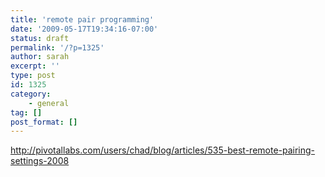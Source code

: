 ```yaml
---
title: 'remote pair programming'
date: '2009-05-17T19:34:16-07:00'
status: draft
permalink: '/?p=1325'
author: sarah
excerpt: ''
type: post
id: 1325
category:
    - general
tag: []
post_format: []
---
```

http://pivotallabs.com/users/chad/blog/articles/535-best-remote-pairing-settings-2008